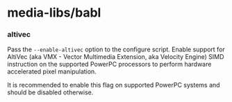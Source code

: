 # media-libs/babl

### altivec
Pass the `--enable-altivec` option to the configure script. Enable support for AltiVec (aka VMX - Vector Multimedia Extension, aka Velocity Engine) SIMD instruction on the supported PowerPC processors to perform hardware accelerated pixel manipulation.

It is recommended to enable this flag on supported PowerPC systems and should be disabled otherwise.

